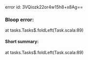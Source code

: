 error id: 3VQiozk22or4w15h8+x8Ag==
### Bloop error:

at tasks.Tasks$.foldLeft(Task.scala:89)
#### Short summary: 

at tasks.Tasks$.foldLeft(Task.scala:89)